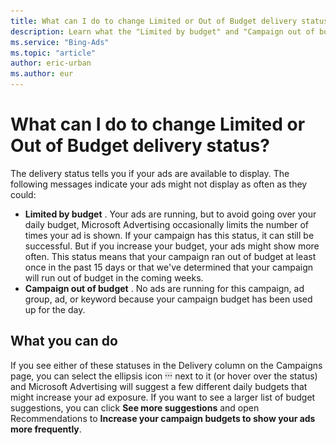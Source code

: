```yaml
---
title: What can I do to change Limited or Out of Budget delivery status?
description: Learn what the "Limited by budget" and "Campaign out of budget" status means and what you can do to change it.
ms.service: "Bing-Ads"
ms.topic: "article"
author: eric-urban
ms.author: eur
---
```


# What can I do to change Limited or Out of Budget delivery status?

The delivery status tells you if your ads are available to display.  The following messages indicate your ads might not display as often as they could:

- **Limited by budget** . Your ads are running, but to avoid going over your daily budget, Microsoft Advertising occasionally limits the number of times your ad is shown. If your campaign has this status, it can still be successful. But if you increase your budget, your ads might show more often.  This status means that your campaign ran out of budget at least once in the past 15 days or that we've determined that your campaign will run out of budget in the coming weeks.
- **Campaign out of budget** . No ads are running for this campaign, ad group, ad, or keyword because your campaign budget has been used up for the day.

## What you can do

If you see either of these statuses in the Delivery column on the Campaigns page, you can select the ellipsis icon ![More information icon](../images/BA_ScreenCap_DeliveryDetails.png) next to it (or hover over the status) and Microsoft Advertising will suggest a few different daily budgets that might increase your ad exposure. If you want to see a larger list of budget suggestions, you can click **See more suggestions** and open Recommendations to **Increase your campaign budgets to show your ads more frequently**.


